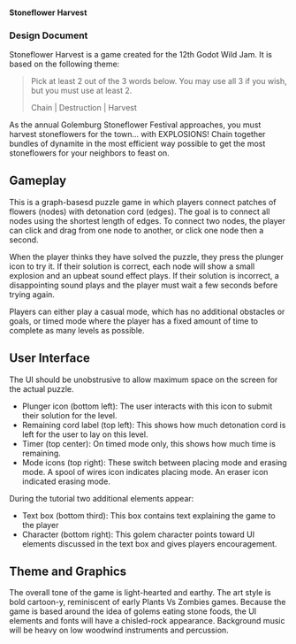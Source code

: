 #### Stoneflower Harvest
### Design Document

Stoneflower Harvest is a game created for the 12th Godot Wild Jam.  It is based on the following theme:

 > Pick at least 2 out of the 3 words below. You may use all 3 if you wish, but you must use at least 2.
 >
 > Chain | Destruction | Harvest

As the annual Golemburg Stoneflower Festival approaches, you must harvest stoneflowers for the town... with EXPLOSIONS!  Chain together bundles of dynamite in the most efficient way possible to get the most stoneflowers for your neighbors to feast on.

## Gameplay

This is a graph-basesd puzzle game in which players connect patches of flowers (nodes) with detonation cord (edges).  The goal is to connect all nodes using the shortest length of edges.  To connect two nodes, the player can click and drag from one node to another, or click one node then a second.

When the player thinks they have solved the puzzle, they press the plunger icon to try it.  If their solution is correct, each node will show a small explosion and an upbeat sound effect plays.  If their solution is incorrect, a disappointing sound plays and the player must wait a few seconds before trying again.

Players can either play a casual mode, which has no additional obstacles or goals, or timed mode where the player has a fixed amount of time to complete as many levels as possible.

## User Interface

The UI should be unobstrusive to allow maximum space on the screen for the actual puzzle.

 * Plunger icon (bottom left):  The user interacts with this icon to submit their solution for the level.
 * Remaining cord label (top left):  This shows how much detonation cord is left for the user to lay on this level.
 * Timer (top center):  On timed mode only, this shows how much time is remaining.
 * Mode icons (top right):  These switch between placing mode and erasing mode.  A spool of wires icon indicates placing mode.  An eraser icon indicated erasing mode.

During the tutorial two additional elements appear:
 
 * Text box (bottom third):  This box contains text explaining the game to the player
 * Character (bottom right):  This golem character points toward UI elements discussed in the text box and gives players encouragement.

## Theme and Graphics

The overall tone of the game is light-hearted and earthy.  The art style is bold cartoon-y, reminiscent of early Plants Vs Zombies games.  Because the game is based around the idea of golems eating stone foods, the UI elements and fonts will have a chisled-rock appearance.  Background music will be heavy on low woodwind instruments and percussion.
